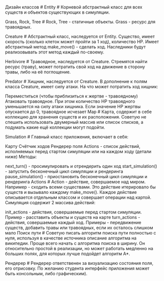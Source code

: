 Дизайн классов #
Entity #
Корневой абстрактный класс для всех существ и объектов существующих в симуляции.

Grass, Rock, Tree #
Rock, Tree - статичные объекты. Grass - ресурс для травоядных.

Creature #
Абстрактный класс, наследуется от Entity. Существо, имеет скорость (сколько клеток может пройти за 1 ход), количество HP. Имеет абстрактный метод make_move() - сделать ход. Наследники будут реализовывать этот метод каждый по-своему.

Herbivore #
Травоядное, наследуется от Creature. Стремятся найти ресурс (траву), может потратить свой ход на движение в сторону травы, либо на её поглощение.

Predator #
Хищник, наследуется от Creature. В дополнение к полям класса Creature, имеет силу атаки. На что может потратить ход хищник:

Переместиться (чтобы приблизиться к жертве - травоядному)
Атаковать травоядное. При этом количество HP травоядного уменьшается на силу атаки хищника. Если значение HP жертвы опускается до 0, травоядное исчезает
Map #
Карта, содержит в себе коллекцию для хранения существ и их расположения. Советую не спешить использовать двумерный массив или список списков, а подумать какие ещё коллекции могут подойти.

Simulation #
Главный класс приложения, включает в себя:

Карту
Счётчик ходов
Рендерер поля
Actions - список действий, исполняемых перед стартом симуляции или на каждом ходу (детали ниже)
Методы:

next_turn() - просимулировать и отрендерить один ход
start_simulation() - запустить бесконечный цикл симуляции и рендеринга
pause_simulation() - приостановить бесконечный цикл симуляции и рендеринга
Actions #
Action - действие, совершаемое над миром. Например - сходить всеми существами. Это действие итерировало бы существ и вызывало каждому make_move(). Каждое действие описывается отдельным классом и совершает операции над картой. Симуляция содержит 2 массива действий:

init_actions - действия, совершаемые перед стартом симуляции. Пример - расставить объекты и существ на карте
turn_actions - действия, совершаемые каждый ход. Примеры - передвижение существ, добавить травы или травоядных, если их осталось слишком мало
Поиск пути #
Советую писать алгоритм поиска пути полностью с нуля, используя в качестве источника описание алгоритма на википедии. Проще всего начать с алгоритма поиска в ширину. Он относительно простой в реализации, но может работать медленно на больших полях, для которых лучше подойдет алгоритм A*.

Рендерер #
Рендерер ответственен за визуализацию состояния поля, его отрисовку. По желанию студента интерфейс приложения может быть консольным, либо графическим).